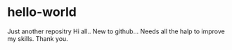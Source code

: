 # hello-world
Just another repositry
Hi all..
New to github...
Needs all the halp to improve my skills.
Thank you.
